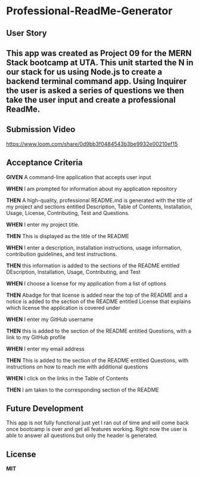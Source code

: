# Professional-ReadMe-Generator


## User Story

This app was created as Project  09 for the MERN Stack bootcamp at UTA. This unit started the N in our stack for us using Node.js to create a backend terminal command app. Using Inquirer the user is asked a series of questions we then take the user input and create a professional ReadMe.
---

## Submission Video

https://www.loom.com/share/0d9bb3f0484543b3be9932e00210ef15


## Acceptance Criteria
**GIVEN** A command-line application that accepts user input

**WHEN** I am prompted for information about my application repository

**THEN** A high-quality, professional README.md is generated with the title of my project and sections entitled Description, Table of Contents, Installation, Usage, License, Contributing, Test and Questions.

**WHEN** I enter my project title.

**THEN** This is displayed as the title of the README

**WHEN** I enter a description, installation instructions, usage information, contribution guidelines, and test instructions.

**THEN** this information is added to the sections of the README entitled DEscription, Installation, Usage, Contributing, and Test

**WHEN** I choose a license for my application from a list of options

**THEN** Abadge for that license is added near the top of the README and a notice is added to the section of the README entitled License that explains which license the application is covered under

**WHEN** I enter my GitHub username

**THEN** this is added to the section of the README entitled Questions, with a link to my GitHub profile

**WHEN** I enter my email address

**THEN** This is added to the section of the README entitled Questions, with instructions on how to reach me with additional questions

**WHEN** I click on the links in the Table of Contents

**THEN** I am taken to the corresponding section of the README



## Future Development

This app is not fully functional just yet I ran out of time and will come back once bootcamp is over and get all features working. Right now the user is able to answer all questions but only the header is generated.

## License

**MIT**


